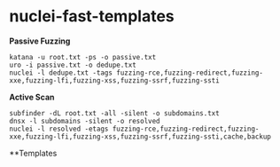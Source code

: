 # nuclei-fast-templates

**Passive Fuzzing**
```
katana -u root.txt -ps -o passive.txt
uro -i passive.txt -o dedupe.txt 
nuclei -l dedupe.txt -tags fuzzing-rce,fuzzing-redirect,fuzzing-xxe,fuzzing-lfi,fuzzing-xss,fuzzing-ssrf,fuzzing-ssti
```

**Active Scan**
```
subfinder -dL root.txt -all -silent -o subdomains.txt
dnsx -l subdomains -silent -o resolved
nuclei -l resolved -etags fuzzing-rce,fuzzing-redirect,fuzzing-xxe,fuzzing-lfi,fuzzing-xss,fuzzing-ssrf,fuzzing-ssti,cache,backup
```

**Templates